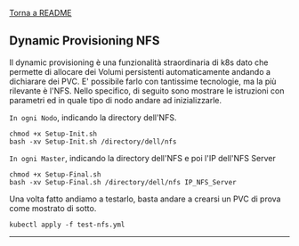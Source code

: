 [Torna a README](../../../README.md)

## Dynamic Provisioning NFS

Il dynamic provisioning è una funzionalità straordinaria di k8s dato che permette di allocare dei Volumi persistenti automaticamente andando a dichiarare dei PVC. E' possibile farlo con tantissime tecnologie, ma la più rilevante è l'NFS. Nello specifico, di seguito sono mostrare le istruzioni con parametri ed in quale tipo di nodo andare ad inizializzarle.

`In ogni Nodo`, indicando la directory dell'NFS.
```
chmod +x Setup-Init.sh
bash -xv Setup-Init.sh /directory/dell/nfs
```

`In ogni Master`, indicando la directory dell'NFS e poi l'IP dell'NFS Server
```
chmod +x Setup-Final.sh
bash -xv Setup-Final.sh /directory/dell/nfs IP_NFS_Server
```

Una volta fatto andiamo a testarlo, basta andare a crearsi un PVC di prova come mostrato di sotto.

```
kubectl apply -f test-nfs.yml
```
---
